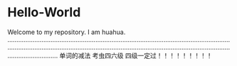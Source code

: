 # Hello-World
Welcome to my repository. I am huahua. ....................................................................................................................................................................................................................................................................................
单词的减法 考虫四六级 四级一定过！！！！！！！！！
